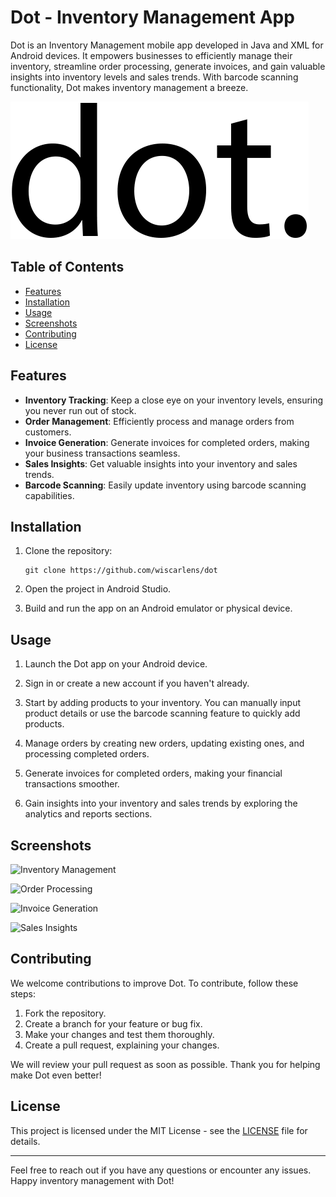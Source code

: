 # Dot - Inventory Management App

Dot is an Inventory Management mobile app developed in Java and XML for Android devices. It empowers businesses to efficiently manage their inventory, streamline order processing, generate invoices, and gain valuable insights into inventory levels and sales trends. With barcode scanning functionality, Dot makes inventory management a breeze.

![Dot Logo](./app/src/main/res/drawable/logo.png)

## Table of Contents
- [Features](#features)
- [Installation](#installation)
- [Usage](#usage)
- [Screenshots](#screenshots)
- [Contributing](#contributing)
- [License](#license)

## Features

- **Inventory Tracking**: Keep a close eye on your inventory levels, ensuring you never run out of stock.
- **Order Management**: Efficiently process and manage orders from customers.
- **Invoice Generation**: Generate invoices for completed orders, making your business transactions seamless.
- **Sales Insights**: Get valuable insights into your inventory and sales trends.
- **Barcode Scanning**: Easily update inventory using barcode scanning capabilities.

## Installation

1. Clone the repository:

    ```shell
    git clone https://github.com/wiscarlens/dot
    ```

2. Open the project in Android Studio.

3. Build and run the app on an Android emulator or physical device.

## Usage

1. Launch the Dot app on your Android device.

2. Sign in or create a new account if you haven't already.

3. Start by adding products to your inventory. You can manually input product details or use the barcode scanning feature to quickly add products.

4. Manage orders by creating new orders, updating existing ones, and processing completed orders.

5. Generate invoices for completed orders, making your financial transactions smoother.

6. Gain insights into your inventory and sales trends by exploring the analytics and reports sections.

## Screenshots

![Inventory Management](./screenshots/inventory_management.png)

![Order Processing](./screenshots/order_processing.png)

![Invoice Generation](./screenshots/invoice_generation.png)

![Sales Insights](./screenshots/sales_insights.png)

## Contributing

We welcome contributions to improve Dot. To contribute, follow these steps:

1. Fork the repository.
2. Create a branch for your feature or bug fix.
3. Make your changes and test them thoroughly.
4. Create a pull request, explaining your changes.

We will review your pull request as soon as possible. Thank you for helping make Dot even better!

## License

This project is licensed under the MIT License - see the [LICENSE](LICENSE) file for details.

---

Feel free to reach out if you have any questions or encounter any issues. Happy inventory management with Dot!